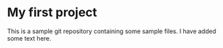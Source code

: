 # My first project
This is a sample git repository containing some sample files.
I have added some text here.
